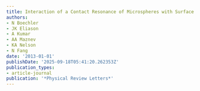 ```yaml
---
title: Interaction of a Contact Resonance of Microspheres with Surface Acoustic Waves
authors:
- N Boechler
- JK Eliason
- A Kumar
- AA Maznev
- KA Nelson
- N Fang
date: '2013-01-01'
publishDate: '2025-09-18T05:41:20.262353Z'
publication_types:
- article-journal
publication: '*Physical Review Letters*'
---
```

